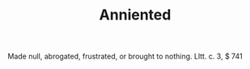 ---
title: Anniented
letter: A
permalink: "/definitions/bld-anniented.html"
body: Made null, abrogated, frustrated, or brought to nothing. Lltt. c. 3, $ 741
published_at: '2018-07-07'
source: Black's Law Dictionary 2nd Ed (1910)
layout: post
---